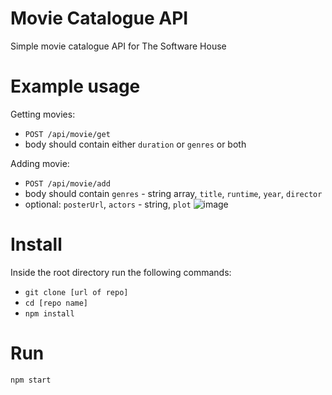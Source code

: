 # Movie Catalogue API
Simple movie catalogue API for The Software House

# Example usage
Getting movies:
* `POST /api/movie/get`
* body should contain either `duration` or `genres` or both

Adding movie:
* `POST /api/movie/add`
* body should contain `genres` - string array, `title`, `runtime`, `year`, `director`
* optional: `posterUrl`, `actors` - string, `plot`
![image](https://user-images.githubusercontent.com/13303797/121419096-e5432a80-c96b-11eb-8776-4052216224b0.png)


# Install
Inside the root directory run the following commands:
* `git clone [url of repo]`
* `cd [repo name]`
* `npm install `

# Run
```
npm start
```
